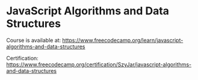 # JavaScript Algorithms and Data Structures

Course is available at: https://www.freecodecamp.org/learn/javascript-algorithms-and-data-structures

Certification: https://www.freecodecamp.org/certification/SzyJar/javascript-algorithms-and-data-structures

